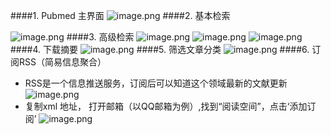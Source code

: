####1. Pubmed 主界面
![image.png](https://upload-images.jianshu.io/upload_images/6634703-f362a5abc4eff42e.png?imageMogr2/auto-orient/strip%7CimageView2/2/w/1240)
####2. 基本检索

![image.png](https://upload-images.jianshu.io/upload_images/6634703-4dfdb1634f38c22d.png?imageMogr2/auto-orient/strip%7CimageView2/2/w/1240)
####3. 高级检索
![image.png](https://upload-images.jianshu.io/upload_images/6634703-63d2109f592f18cc.png?imageMogr2/auto-orient/strip%7CimageView2/2/w/1240)
![image.png](https://upload-images.jianshu.io/upload_images/6634703-7f9b99cb285e7624.png?imageMogr2/auto-orient/strip%7CimageView2/2/w/1240)
![image.png](https://upload-images.jianshu.io/upload_images/6634703-5623a9c9fc6aa31f.png?imageMogr2/auto-orient/strip%7CimageView2/2/w/1240)
####4. 下载摘要
![image.png](https://upload-images.jianshu.io/upload_images/6634703-189e1965635f38ea.png?imageMogr2/auto-orient/strip%7CimageView2/2/w/1240)
####5. 筛选文章分类
![image.png](https://upload-images.jianshu.io/upload_images/6634703-ab4ce9cdd6376995.png?imageMogr2/auto-orient/strip%7CimageView2/2/w/1240)
####6. 订阅RSS（简易信息聚合）
- RSS是一个信息推送服务，订阅后可以知道这个领域最新的文献更新
![image.png](https://upload-images.jianshu.io/upload_images/6634703-5f926c07a8a71b3b.png?imageMogr2/auto-orient/strip%7CimageView2/2/w/1240)
- 复制xml 地址， 打开邮箱（以QQ邮箱为例）,找到“阅读空间”，点击‘添加订阅’
![image.png](https://upload-images.jianshu.io/upload_images/6634703-8eb1253d814d28f9.png?imageMogr2/auto-orient/strip%7CimageView2/2/w/1240)


